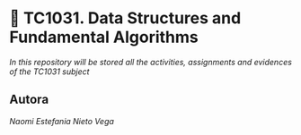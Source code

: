 # 📌 TC1031. Data Structures and Fundamental Algorithms

_In this repository will be stored all the activities, assignments and evidences of the TC1031 subject_

## Autora
_Naomi Estefania Nieto Vega_



